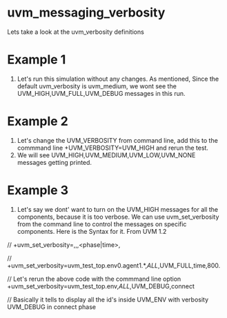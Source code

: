 # uvm_messaging_verbosity
Lets take a look at the uvm_verbosity definitions 

# Example 1 
1) Let's run this simulation without any changes. As mentioned, Since the default uvm_verbosity is uvm_medium, we wont see the UVM_HIGH,UVM_FULL,UVM_DEBUG messages in this run.

# Example 2
1) Let's change the UVM_VERBOSITY from command line, add this to the commmand line +UVM_VERBOSITY=UVM_HIGH and rerun the test.
2) We will see UVM_HIGH,UVM_MEDIUM,UVM_LOW,UVM_NONE messages getting printed.

# Example 3
1) Let's say we dont' want to turn on the UVM_HIGH messages for all the components, because it is too verbose. We can use uvm_set_verbosity from the command line to control the messages on specific components.
Here is the Syntax for it.
From UVM 1.2

// +uvm_set_verbosity=<comp>,<id>,<verbosity>,<phase|time>,<offset>

// +uvm_set_verbosity=uvm_test_top.env0.agent1.*,_ALL_,UVM_FULL,time,800.

// Let's rerun the above code with the commmand line option +uvm_set_verbosity=uvm_test_top.env,_ALL_,UVM_DEBUG,connect

// Basically it tells to display all the id's inside UVM_ENV with verbosity UVM_DEBUG in connect phase
